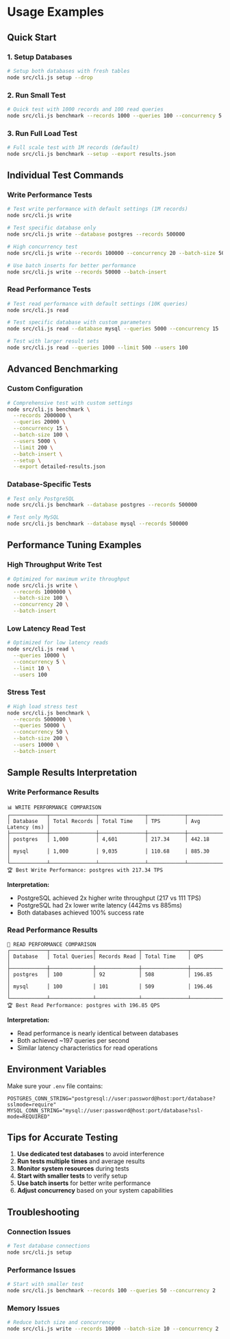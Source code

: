 # Usage Examples

## Quick Start

### 1. Setup Databases
```bash
# Setup both databases with fresh tables
node src/cli.js setup --drop
```

### 2. Run Small Test
```bash
# Quick test with 1000 records and 100 read queries
node src/cli.js benchmark --records 1000 --queries 100 --concurrency 5 --setup
```

### 3. Run Full Load Test
```bash
# Full scale test with 1M records (default)
node src/cli.js benchmark --setup --export results.json
```

## Individual Test Commands

### Write Performance Tests

```bash
# Test write performance with default settings (1M records)
node src/cli.js write

# Test specific database only
node src/cli.js write --database postgres --records 500000

# High concurrency test
node src/cli.js write --records 100000 --concurrency 20 --batch-size 50

# Use batch inserts for better performance
node src/cli.js write --records 50000 --batch-insert
```

### Read Performance Tests

```bash
# Test read performance with default settings (10K queries)
node src/cli.js read

# Test specific database with custom parameters
node src/cli.js read --database mysql --queries 5000 --concurrency 15

# Test with larger result sets
node src/cli.js read --queries 1000 --limit 500 --users 100
```

## Advanced Benchmarking

### Custom Configuration
```bash
# Comprehensive test with custom settings
node src/cli.js benchmark \
  --records 2000000 \
  --queries 20000 \
  --concurrency 15 \
  --batch-size 100 \
  --users 5000 \
  --limit 200 \
  --batch-insert \
  --setup \
  --export detailed-results.json
```

### Database-Specific Tests
```bash
# Test only PostgreSQL
node src/cli.js benchmark --database postgres --records 500000

# Test only MySQL
node src/cli.js benchmark --database mysql --records 500000
```

## Performance Tuning Examples

### High Throughput Write Test
```bash
# Optimized for maximum write throughput
node src/cli.js write \
  --records 1000000 \
  --batch-size 100 \
  --concurrency 20 \
  --batch-insert
```

### Low Latency Read Test
```bash
# Optimized for low latency reads
node src/cli.js read \
  --queries 10000 \
  --concurrency 5 \
  --limit 10 \
  --users 100
```

### Stress Test
```bash
# High load stress test
node src/cli.js benchmark \
  --records 5000000 \
  --queries 50000 \
  --concurrency 50 \
  --batch-size 200 \
  --users 10000 \
  --batch-insert
```

## Sample Results Interpretation

### Write Performance Results
```
📊 WRITE PERFORMANCE COMPARISON
┌────────────┬───────────────┬───────────────┬────────────┬──────────────────┐
│ Database   │ Total Records │ Total Time    │ TPS        │ Avg Latency (ms) │
├────────────┼───────────────┼───────────────┼────────────┼──────────────────┤
│ postgres   │ 1,000         │ 4,601         │ 217.34     │ 442.18           │
│ mysql      │ 1,000         │ 9,035         │ 110.68     │ 885.30           │
└────────────┴───────────────┴───────────────┴────────────┴──────────────────┘
🏆 Best Write Performance: postgres with 217.34 TPS
```

**Interpretation:**
- PostgreSQL achieved 2x higher write throughput (217 vs 111 TPS)
- PostgreSQL had 2x lower write latency (442ms vs 885ms)
- Both databases achieved 100% success rate

### Read Performance Results
```
📖 READ PERFORMANCE COMPARISON
┌────────────┬──────────────┬──────────────┬───────────────┬──────────┐
│ Database   │ Total Queries│ Records Read │ Total Time    │ QPS      │
├────────────┼──────────────┼──────────────┼───────────────┼──────────┤
│ postgres   │ 100          │ 92           │ 508           │ 196.85   │
│ mysql      │ 100          │ 101          │ 509           │ 196.46   │
└────────────┴──────────────┴──────────────┴───────────────┴──────────┘
🏆 Best Read Performance: postgres with 196.85 QPS
```

**Interpretation:**
- Read performance is nearly identical between databases
- Both achieved ~197 queries per second
- Similar latency characteristics for read operations

## Environment Variables

Make sure your `.env` file contains:
```env
POSTGRES_CONN_STRING="postgresql://user:password@host:port/database?sslmode=require"
MYSQL_CONN_STRING="mysql://user:password@host:port/database?ssl-mode=REQUIRED"
```

## Tips for Accurate Testing

1. **Use dedicated test databases** to avoid interference
2. **Run tests multiple times** and average results
3. **Monitor system resources** during tests
4. **Start with smaller tests** to verify setup
5. **Use batch inserts** for better write performance
6. **Adjust concurrency** based on your system capabilities

## Troubleshooting

### Connection Issues
```bash
# Test database connections
node src/cli.js setup
```

### Performance Issues
```bash
# Start with smaller test
node src/cli.js benchmark --records 100 --queries 50 --concurrency 2
```

### Memory Issues
```bash
# Reduce batch size and concurrency
node src/cli.js write --records 10000 --batch-size 10 --concurrency 2
```
